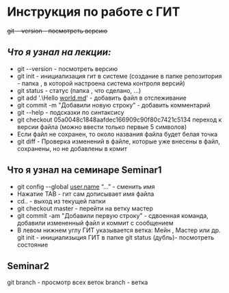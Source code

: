 # **Инструкция по работе с ГИТ**
~~git --version - посмотреть версию~~
## *Что я узнал на лекции:*
* git --version - посмотреть версию
* git init - инициализация гит в системе (создание в папке репозитория - папка , в которой настроена система контроля версий)
* git status - статус (папка , что сделано, …)
* git add '.\Hello [world.md](http://world.md/)'  - добавить файл в отслеживание
* git commit -m "Добавили новую строку” - добавить комментарий
* git --help - подсказки по синтаксису
* git checkout 05a0048c1848aafdec166909c90f80c7421c5134 переход к версии файла (можно ввести только первые 5 символов)
* Если файл не сохранен, то около названия файла будет белая точка
* git diff - Проверка изменений в файле, которые уже внесены в файл, сохранены, но не добавлены в комит
## **Что я узнал на семинаре** Seminar1
* git config --global [user.name](http://user.name/) “…” - сменить имя
* Нажатие TAB - гит сам дописывает имя файла
* cd.. - выход из текущей папки
* git checkout master - перейти на ветку мастер
* git commit -am "Добавили первую строку” - сдвоенная команда, добавили измененный файл и коммит с сообщением
* В левом нижнем углу ГИТ указывается ветка: Мейн , Мастер или др.
git init - инициализыция ГИТ в папке
git status (дубль)- посмотреть состояние
## Seminar2
git branch - просмотр всех веток
branch - ветка
